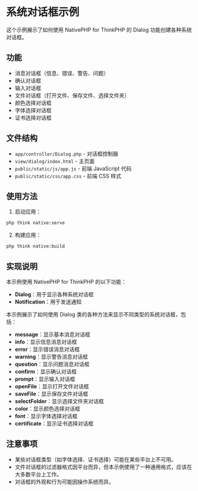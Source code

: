 # 系统对话框示例

这个示例展示了如何使用 NativePHP for ThinkPHP 的 Dialog 功能创建各种系统对话框。

## 功能

- 消息对话框（信息、错误、警告、问题）
- 确认对话框
- 输入对话框
- 文件对话框（打开文件、保存文件、选择文件夹）
- 颜色选择对话框
- 字体选择对话框
- 证书选择对话框

## 文件结构

- `app/controller/Dialog.php` - 对话框控制器
- `view/dialog/index.html` - 主页面
- `public/static/js/app.js` - 前端 JavaScript 代码
- `public/static/css/app.css` - 前端 CSS 样式

## 使用方法

1. 启动应用：

```bash
php think native:serve
```

2. 构建应用：

```bash
php think native:build
```

## 实现说明

本示例使用 NativePHP for ThinkPHP 的以下功能：

- **Dialog**：用于显示各种系统对话框
- **Notification**：用于发送通知

本示例展示了如何使用 Dialog 类的各种方法来显示不同类型的系统对话框，包括：

- **message**：显示基本消息对话框
- **info**：显示信息消息对话框
- **error**：显示错误消息对话框
- **warning**：显示警告消息对话框
- **question**：显示问题消息对话框
- **confirm**：显示确认对话框
- **prompt**：显示输入对话框
- **openFile**：显示打开文件对话框
- **saveFile**：显示保存文件对话框
- **selectFolder**：显示选择文件夹对话框
- **color**：显示颜色选择对话框
- **font**：显示字体选择对话框
- **certificate**：显示证书选择对话框

## 注意事项

- 某些对话框类型（如字体选择、证书选择）可能在某些平台上不可用。
- 文件对话框的过滤器格式因平台而异，但本示例使用了一种通用格式，应该在大多数平台上工作。
- 对话框的外观和行为可能因操作系统而异。
